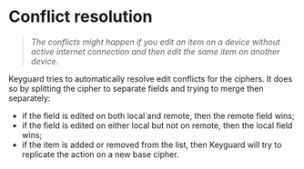 # Conflict resolution

> _The conflicts might happen if you edit an item on a device without active internet connection and then 
edit the same item on another device._

Keyguard tries to automatically resolve edit conflicts for the ciphers. It does so by splitting the 
cipher to separate fields and trying to merge then separately:
- if the field is edited on both local and remote, then the remote field wins;
- if the field is edited on either local but not on remote, then the local field wins;
- if the item is added or removed from the list, then Keyguard will try to replicate the action on a new base cipher.
